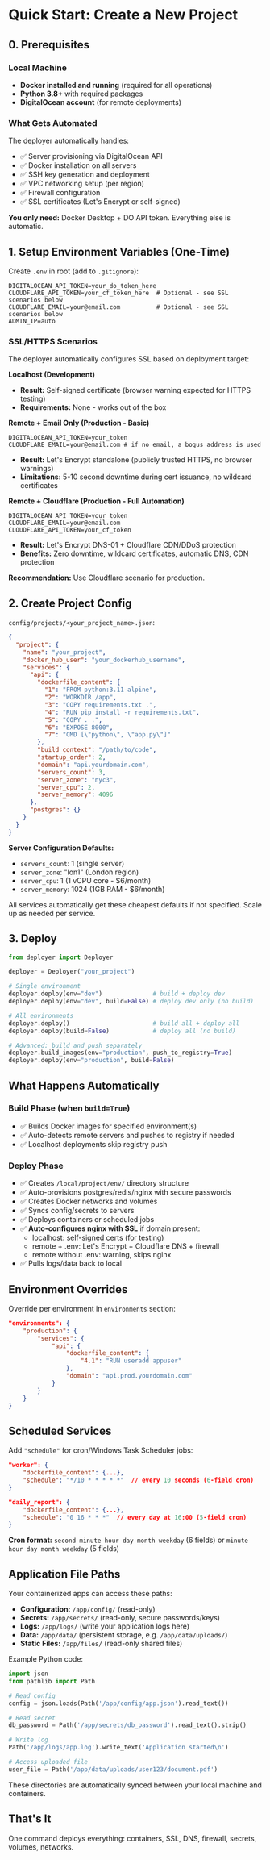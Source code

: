 # Quick Start: Create a New Project

## 0. Prerequisites

### Local Machine

- **Docker installed and running** (required for all operations)
- **Python 3.8+** with required packages
- **DigitalOcean account** (for remote deployments)

### What Gets Automated

The deployer automatically handles:

- ✅ Server provisioning via DigitalOcean API
- ✅ Docker installation on all servers
- ✅ SSH key generation and deployment
- ✅ VPC networking setup (per region)
- ✅ Firewall configuration
- ✅ SSL certificates (Let's Encrypt or self-signed)

**You only need:** Docker Desktop + DO API token. Everything else is automatic.

## 1. Setup Environment Variables (One-Time)

Create `.env` in root (add to `.gitignore`):

```env
DIGITALOCEAN_API_TOKEN=your_do_token_here
CLOUDFLARE_API_TOKEN=your_cf_token_here  # Optional - see SSL scenarios below
CLOUDFLARE_EMAIL=your@email.com          # Optional - see SSL scenarios below
ADMIN_IP=auto
```

### SSL/HTTPS Scenarios

The deployer automatically configures SSL based on deployment target:

**Localhost (Development)**

- **Result:** Self-signed certificate (browser warning expected for HTTPS testing)
- **Requirements:** None - works out of the box

**Remote + Email Only (Production - Basic)**

```env
DIGITALOCEAN_API_TOKEN=your_token
CLOUDFLARE_EMAIL=your@email.com # if no email, a bogus address is used
```

- **Result:** Let's Encrypt standalone (publicly trusted HTTPS, no browser warnings)
- **Limitations:** 5-10 second downtime during cert issuance, no wildcard certificates

**Remote + Cloudflare (Production - Full Automation)**

```env
DIGITALOCEAN_API_TOKEN=your_token
CLOUDFLARE_EMAIL=your@email.com
CLOUDFLARE_API_TOKEN=your_cf_token
```

- **Result:** Let's Encrypt DNS-01 + Cloudflare CDN/DDoS protection
- **Benefits:** Zero downtime, wildcard certificates, automatic DNS, CDN protection

**Recommendation:** Use Cloudflare scenario for production.

## 2. Create Project Config

`config/projects/<your_project_name>.json`:

```json
{
  "project": {
    "name": "your_project",
    "docker_hub_user": "your_dockerhub_username",
    "services": {
      "api": {
        "dockerfile_content": {
          "1": "FROM python:3.11-alpine",
          "2": "WORKDIR /app",
          "3": "COPY requirements.txt .",
          "4": "RUN pip install -r requirements.txt",
          "5": "COPY . .",
          "6": "EXPOSE 8000",
          "7": "CMD [\"python\", \"app.py\"]"
        },
        "build_context": "/path/to/code",
        "startup_order": 2,
        "domain": "api.yourdomain.com",
        "servers_count": 3,
        "server_zone": "nyc3",
        "server_cpu": 2,
        "server_memory": 4096
      },
      "postgres": {}
    }
  }
}
```

**Server Configuration Defaults:**

- `servers_count`: 1 (single server)
- `server_zone`: "lon1" (London region)
- `server_cpu`: 1 (1 vCPU core - $6/month)
- `server_memory`: 1024 (1GB RAM - $6/month)

All services automatically get these cheapest defaults if not specified. Scale up as needed per service.

## 3. Deploy

```python
from deployer import Deployer

deployer = Deployer("your_project")

# Single environment
deployer.deploy(env="dev")              # build + deploy dev
deployer.deploy(env="dev", build=False) # deploy dev only (no build)

# All environments
deployer.deploy()                       # build all + deploy all
deployer.deploy(build=False)            # deploy all (no build)

# Advanced: build and push separately
deployer.build_images(env="production", push_to_registry=True)
deployer.deploy(env="production", build=False)
```

## What Happens Automatically

### Build Phase (when `build=True`)

- ✅ Builds Docker images for specified environment(s)
- ✅ Auto-detects remote servers and pushes to registry if needed
- ✅ Localhost deployments skip registry push

### Deploy Phase

- ✅ Creates `/local/project/env/` directory structure
- ✅ Auto-provisions postgres/redis/nginx with secure passwords
- ✅ Creates Docker networks and volumes
- ✅ Syncs config/secrets to servers
- ✅ Deploys containers or scheduled jobs
- ✅ **Auto-configures nginx with SSL** if domain present:
  - localhost: self-signed certs (for testing)
  - remote + .env: Let's Encrypt + Cloudflare DNS + firewall
  - remote without .env: warning, skips nginx
- ✅ Pulls logs/data back to local

## Environment Overrides

Override per environment in `environments` section:

```json
"environments": {
    "production": {
        "services": {
            "api": {
                "dockerfile_content": {
                    "4.1": "RUN useradd appuser"
                },
                "domain": "api.prod.yourdomain.com"
            }
        }
    }
}
```

## Scheduled Services

Add `"schedule"` for cron/Windows Task Scheduler jobs:

```json
"worker": {
    "dockerfile_content": {...},
    "schedule": "*/10 * * * * *"  // every 10 seconds (6-field cron)
}

"daily_report": {
    "dockerfile_content": {...},
    "schedule": "0 16 * * *"  // every day at 16:00 (5-field cron)
}
```

**Cron format:** `second minute hour day month weekday` (6 fields) or `minute hour day month weekday` (5 fields)

## Application File Paths

Your containerized apps can access these paths:

- **Configuration:** `/app/config/` (read-only)
- **Secrets:** `/app/secrets/` (read-only, secure passwords/keys)
- **Logs:** `/app/logs/` (write your application logs here)
- **Data:** `/app/data/` (persistent storage, e.g. `/app/data/uploads/`)
- **Static Files:** `/app/files/` (read-only shared files)

Example Python code:

```python
import json
from pathlib import Path

# Read config
config = json.loads(Path('/app/config/app.json').read_text())

# Read secret
db_password = Path('/app/secrets/db_password').read_text().strip()

# Write log
Path('/app/logs/app.log').write_text('Application started\n')

# Access uploaded file
user_file = Path('/app/data/uploads/user123/document.pdf')
```

These directories are automatically synced between your local machine and containers.

## That's It

One command deploys everything: containers, SSL, DNS, firewall, secrets, volumes, networks.
